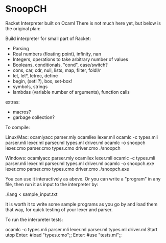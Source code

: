 # SnoopCH
Racket Interpreter built on Ocaml
There is not much here yet, but below is the original plan:

Build interpreter for small part of Racket:

- Parsing
- Real numbers (floating point), infinity, nan
- Integers, operations to take arbitrary number of values
- Booleans, conditionals, "cond", case/switch?
- cons, car, cdr, null, lists, map, filter, foldl/r
- let, let*, letrec, define
- begin, (set! ?), box, set-box!
- symbols, strings
- lambdas (variable number of arguments), function calls

extras:

- macros?
- garbage collection?


To compile:

Linux/Mac:
ocamlyacc parser.mly
ocamllex lexer.mll
ocamlc -c types.mli parser.mli lexer.ml parser.ml types.ml driver.ml
ocamlc -o snoopch lexer.cmo parser.cmo types.cmo driver.cmo
./snoopch

Windows:
ocamlyacc parser.mly
ocamllex lexer.mll
ocamlc -c types.mli parser.mli lexer.ml parser.ml types.ml driver.ml
ocamlc -o snoopch.exe lexer.cmo parser.cmo types.cmo driver.cmo
./snoopch.exe

You can use it interactively as above. Or you can write a "program" in any file, then run it as input to the interpreter by:

./lang < sample_input.txt

It is worth it to write some sample programs as you go by and load them that way, for quick testing of your lexer and parser.


To run the interpreter tests:

ocamlc -c types.mli parser.mli lexer.ml parser.ml types.ml driver.ml
Start utop
Enter: #load "types.cmo";;
Enter: #use "tests.ml";;
